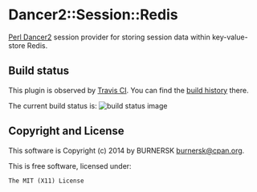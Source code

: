 Dancer2::Session::Redis
======================

[Perl Dancer2](http://perldancer.org/) session provider for storing session
data within key-value-store Redis.

Build status
------------

This plugin is observed by [Travis CI](https://travis-ci.org/). You can find
the [build history](https://travis-ci.org/burnersk/Dancer2-Session-Redis)
there.

The current build status is:
![build status image](https://api.travis-ci.org/burnersk/Dancer2-Session-Redis.png "Dancer2::Session::Redis build status on Travis CI")

Copyright and License
---------------------

This software is Copyright (c) 2014 by BURNERSK <burnersk@cpan.org>.

This is free software, licensed under:

    The MIT (X11) License
